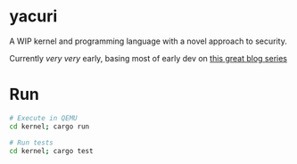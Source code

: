# yacuri

A WIP kernel and programming language with a novel approach to security.

Currently *very very* early, basing most of early dev on [this great blog series](https://os.phil-opp.com/)

# Run

```bash 
# Execute in QEMU
cd kernel; cargo run

# Run tests
cd kernel; cargo test
```